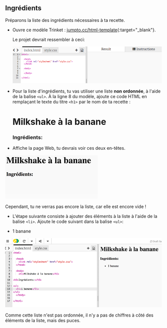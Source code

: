 ## Ingrédients

Préparons la liste des ingrédients nécessaires à ta recette.

+ Ouvre ce modèle Trinket : [jumpto.cc/html-template](http://jumpto.cc/html-template){:target="_blank"}.
    
    Le projet devrait ressembler à ceci:
    
    ![screenshot](images/recipe-starter.png)

+ Pour la liste d'ingrédients, tu vas utiliser une liste **non ordonnée**, à l'aide de la balise `<ul>`. À la ligne 8 du modèle, ajoute ce code HTML en remplaçant le texte du titre `<h1>` par le nom de ta recette :

    <h1>Milkshake à la banane</h1>
    
    <h3>Ingrédients:</h3>
    
    <ul>
    
    </ul>
    

+ Affiche la page Web, tu devrais voir ces deux en-têtes.

![screenshot](images/recipe-headings.png)

Cependant, tu ne verras pas encore la liste, car elle est encore vide !

+ L'étape suivante consiste à ajouter des éléments à la liste à l'aide de la balise `<li>`. Ajoute le code suivant dans la balise `<ul>`:

    <li>1 banane</li>
    

![screenshot](images/recipe-ul.png)

Comme cette liste n'est pas ordonnée, il n'y a pas de chiffres à côté des éléments de la liste, mais des puces.